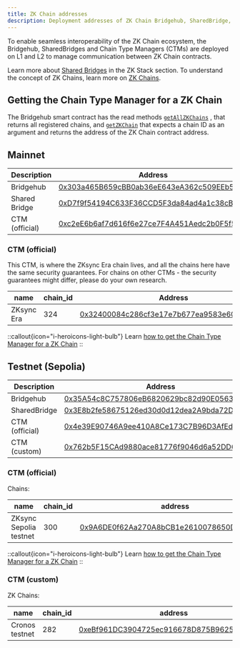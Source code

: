 ```yaml
---
title: ZK Chain addresses
description: Deployment addresses of ZK Chain Bridgehub, SharedBridge, and CTMs.
---
```


To enable seamless interoperability of the ZK Chain ecosystem,
the Bridgehub, SharedBridges and Chain Type Managers (CTMs) are deployed on L1 and L2 to
manage communication between ZK Chain contracts.

Learn more about [Shared Bridges](/zksync-protocol/contracts/l1-contracts/shared-bridges) in the ZK Stack section.
To understand the concept of ZK Chains, learn more on [ZK Chains](/zk-stack/zk-chains).

## Getting the Chain Type Manager for a ZK Chain

The Bridgehub smart contract has the read methods [`getAllZKChains`](https://github.com/matter-labs/era-contracts/blob/3d9fd025516ddaa3e259d9e2e9d572620f05786b/l1-contracts/contracts/bridgehub/Bridgehub.sol#L422)
, that returns all registered chains, and [`getZKChain`](https://github.com/matter-labs/era-contracts/blob/3d9fd025516ddaa3e259d9e2e9d572620f05786b/l1-contracts/contracts/bridgehub/Bridgehub.sol#L439)
that expects a chain ID as an argument and returns the address of the ZK Chain contract address.

## Mainnet

| Description    | Address |
| -------------- | ------- |
| Bridgehub      | [0x303a465B659cBB0ab36eE643eA362c509EEb5213](https://etherscan.io/address/0x303a465B659cBB0ab36eE643eA362c509EEb5213) |
| Shared Bridge  | [0xD7f9f54194C633F36CCD5F3da84ad4a1c38cB2cB](https://etherscan.io/address/0xD7f9f54194C633F36CCD5F3da84ad4a1c38cB2cB) |
| CTM (official) | [0xc2eE6b6af7d616f6e27ce7F4A451Aedc2b0F5f5C](https://etherscan.io/address/0xc2eE6b6af7d616f6e27ce7F4A451Aedc2b0F5f5C) |

### CTM (official)

This CTM, is where the ZKsync Era chain lives, and all the chains here have the same security guarantees.
For chains on other CTMs - the security guarantees might differ, please do your own research.

| name       | chain_id  |  Address  |
| ---------- | --------- |  --- |
| ZKsync Era | 324       | [0x32400084c286cf3e17e7b677ea9583e60a000324](https://etherscan.io/address/0x32400084c286cf3e17e7b677ea9583e60a000324) |

::callout{icon="i-heroicons-light-bulb"}
Learn [how to get the Chain Type Manager for a ZK Chain](#getting-the-chain-type-manager-for-a-zk-chain)
::

## Testnet (Sepolia)

| Description    | Address |
| -------------- | ------- |
| Bridgehub      | [0x35A54c8C757806eB6820629bc82d90E056394C92](https://sepolia.etherscan.io/address/0x35A54c8C757806eB6820629bc82d90E056394C92) |
| SharedBridge   | [0x3E8b2fe58675126ed30d0d12dea2A9bda72D18Ae](https://sepolia.etherscan.io/address/0x3E8b2fe58675126ed30d0d12dea2A9bda72D18Ae) |
| CTM (official) | [0x4e39E90746A9ee410A8Ce173C7B96D3AfEd444a5](https://sepolia.etherscan.io/address/0x4e39E90746A9ee410A8Ce173C7B96D3AfEd444a5) |
| CTM (custom)   | [0x762b5F15CAd9880ace81776f9046d6a52DD67a9b](https://sepolia.etherscan.io/address/0x762b5F15CAd9880ace81776f9046d6a52DD67a9b) |

### CTM (official)

Chains:

| name                   | chain_id  | address                                                                                                                       |
|------------------------|-----------|-------------------------------------------------------------------------------------------------------------------------------|
| ZKsync Sepolia testnet | 300       | [0x9A6DE0f62Aa270A8bCB1e2610078650D539B1Ef9](https://sepolia.etherscan.io/address/0x9A6DE0f62Aa270A8bCB1e2610078650D539B1Ef9) |

::callout{icon="i-heroicons-light-bulb"}
Learn [how to get the Chain Type Manager for a ZK Chain](#getting-the-chain-type-manager-for-a-zk-chain)
::

### CTM (custom)

ZK Chains:

| name            | chain_id  |  address                                                                                                                      |
| --------------- | --------- | ----------------------------------------------------------------------------------------------------------------------------- |
| Cronos testnet  | 282       | [0xeBf961DC3904725ec916678D875B9625d5F7C29f](https://sepolia.etherscan.io/address/0xeBf961DC3904725ec916678D875B9625d5F7C29f) |
